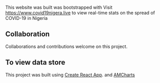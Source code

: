 This website was built  was bootstrapped with 
Visit https://www.covid19nigera.live to view real-time stats on the spread of COVID-19 in Nigeria

## Collaboration
Collaborations and contributions welcome on this project.


## To view data store
This project was built using [Create React App](https://github.com/facebook/create-react-app). and [AMCharts](https://github.com/amcharts/covid-charts)

